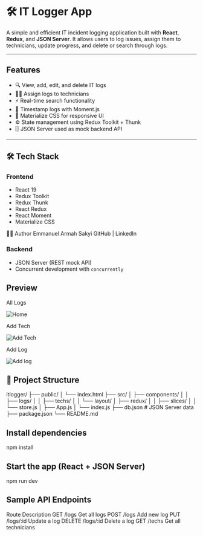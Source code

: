 # 🛠️ IT Logger App

A simple and efficient IT incident logging application built with **React**, **Redux**, and **JSON Server**. It allows users to log issues, assign them to technicians, update progress, and delete or search through logs.

---

##  Features

- 🔍 View, add, edit, and delete IT logs
- 🧑‍🔧 Assign logs to technicians
- ⚡ Real-time search functionality
- 📆 Timestamp logs with Moment.js
- 🎯 Materialize CSS for responsive UI
- ⚙️ State management using Redux Toolkit + Thunk
- 🗄️ JSON Server used as mock backend API

---

## 🛠 Tech Stack

### Frontend
- React 19
- Redux Toolkit
- Redux Thunk
- React Redux
- React Moment
- Materialize CSS

🧑‍💻 Author
Emmanuel Armah Sakyi
GitHub | LinkedIn

### Backend
- JSON Server (REST mock API)
- Concurrent development with `concurrently`
## Preview

All Logs

![Home](https://github.com/user-attachments/assets/f62ecb87-6865-4a34-85c1-bfc03eaa46d0)

Add Tech

![Add Tech](https://github.com/user-attachments/assets/091d3dcb-4fdd-4407-9d03-e2589e7cce47)

Add Log

![Add log](https://github.com/user-attachments/assets/9219d125-5152-4b89-8179-2afe68746d44)




## 📂 Project Structure
itlogger/
├── public/
│ └── index.html
├── src/
│ ├── components/
│ │ ├── logs/
│ │ ├── techs/
│ │ └── layout/
│ ├── redux/
│ │ ├── slices/
│ │ └── store.js
│ ├── App.js
│ └── index.js
├── db.json # JSON Server data
├── package.json
└── README.md

## Install dependencies
npm install
## Start the app (React + JSON Server)
npm run dev

## Sample API Endpoints
Route	Description
GET /logs	Get all logs
POST /logs	Add new log
PUT /logs/:id	Update a log
DELETE /logs/:id	Delete a log
GET /techs	Get all technicians

